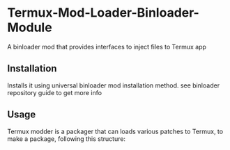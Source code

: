 # Termux-Mod-Loader-Binloader-Module
A binloader mod that provides interfaces to inject files to Termux app
## Installation
Installs it using universal binloader mod installation method. see binloader repository guide to get more info
## Usage
Termux modder is a packager that can loads various patches to Termux, to make a package, following this structure:

